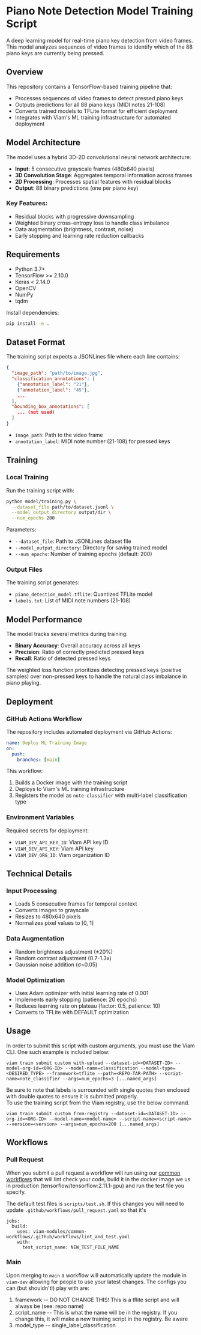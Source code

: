 # Piano Note Detection Model Training Script
A deep learning model for real-time piano key detection from video frames. This model analyzes sequences of video frames to identify which of the 88 piano keys are currently being pressed.

## Overview

This repository contains a TensorFlow-based training pipeline that:
- Processes sequences of video frames to detect pressed piano keys
- Outputs predictions for all 88 piano keys (MIDI notes 21-108)
- Converts trained models to TFLite format for efficient deployment
- Integrates with Viam's ML training infrastructure for automated deployment

## Model Architecture

The model uses a hybrid 3D-2D convolutional neural network architecture:

- **Input**: 5 consecutive grayscale frames (480x640 pixels)
- **3D Convolution Stage**: Aggregates temporal information across frames
- **2D Processing**: Processes spatial features with residual blocks
- **Output**: 88 binary predictions (one per piano key)

### Key Features:
- Residual blocks with progressive downsampling
- Weighted binary cross-entropy loss to handle class imbalance
- Data augmentation (brightness, contrast, noise)
- Early stopping and learning rate reduction callbacks

## Requirements

- Python 3.7+
- TensorFlow >= 2.10.0
- Keras < 2.14.0
- OpenCV
- NumPy
- tqdm

Install dependencies:
```bash
pip install -e .
```

## Dataset Format

The training script expects a JSONLines file where each line contains:

```json
{
  "image_path": "path/to/image.jpg",
  "classification_annotations": [
    {"annotation_label": "21"},
    {"annotation_label": "45"},
    ...
  ],
  "bounding_box_annotations": [
    ... (not used)
  ]
}
```

- `image_path`: Path to the video frame
- `annotation_label`: MIDI note number (21-108) for pressed keys

## Training

### Local Training

Run the training script with:

```bash
python model/training.py \
  --dataset_file path/to/dataset.jsonl \
  --model_output_directory output/dir \
  --num_epochs 200
```

Parameters:
- `--dataset_file`: Path to JSONLines dataset file
- `--model_output_directory`: Directory for saving trained model
- `--num_epochs`: Number of training epochs (default: 200)

### Output Files

The training script generates:
- `piano_detection_model.tflite`: Quantized TFLite model
- `labels.txt`: List of MIDI note numbers (21-108)

## Model Performance

The model tracks several metrics during training:
- **Binary Accuracy**: Overall accuracy across all keys
- **Precision**: Ratio of correctly predicted pressed keys
- **Recall**: Ratio of detected pressed keys

The weighted loss function prioritizes detecting pressed keys (positive samples) over non-pressed keys to handle the natural class imbalance in piano playing.

## Deployment

### GitHub Actions Workflow

The repository includes automated deployment via GitHub Actions:

```yaml
name: Deploy ML Training Image
on:
  push:
    branches: [main]
```

This workflow:
1. Builds a Docker image with the training script
2. Deploys to Viam's ML training infrastructure
3. Registers the model as `note-classifier` with multi-label classification type

### Environment Variables

Required secrets for deployment:
- `VIAM_DEV_API_KEY_ID`: Viam API key ID
- `VIAM_DEV_API_KEY`: Viam API key
- `VIAM_DEV_ORG_ID`: Viam organization ID

## Technical Details

### Input Processing
- Loads 5 consecutive frames for temporal context
- Converts images to grayscale
- Resizes to 480x640 pixels
- Normalizes pixel values to [0, 1]

### Data Augmentation
- Random brightness adjustment (±20%)
- Random contrast adjustment (0.7-1.3x)
- Gaussian noise addition (σ=0.05)

### Model Optimization
- Uses Adam optimizer with initial learning rate of 0.001
- Implements early stopping (patience: 20 epochs)
- Reduces learning rate on plateau (factor: 0.5, patience: 10)
- Converts to TFLite with DEFAULT optimization

## Usage
In order to submit this script with custom arguments, you must use the Viam CLI. One such example is included below:
```
viam train submit custom with-upload --dataset-id=<DATASET-ID> --model-org-id=<ORG-ID> --model-name=classification --model-type=<DESIRED_TYPE> --framework=tflite --path=<REPO-TAR-PATH> --script-name=note_classifier --args=num_epochs=3 [...named_args]
```
Be sure to note that labels is surrounded with single quotes then enclosed with double quotes to ensure it is submitted properly.  
To use the training script from the Viam registry, use the below command.
```
viam train submit custom from-registry --dataset-id=<DATASET-ID> --org-id=<ORG-ID> --model-name=<model-name> --script-name=<script-name> --version=<version> --args=num_epochs=200 [...named_args]
```

## Workflows

### Pull Request

When you submit a pull request a workflow will run using our [common workflows](https://github.com/viam-modules/common-workflows/) that will lint check your code, build it in the docker image we us in production (tensorflow/tensorflow:2.11.1-gpu) and run the test file you specify.

The default test files is `scripts/test.sh`. If this changes you will need to update `.github/workflows/pull_request.yaml` so that it's

```
jobs:
  build:
    uses: viam-modules/common-workflows/.github/workflows/lint_and_test.yaml
    with:
      test_script_name: NEW_TEST_FILE_NAME
```

### Main

Upon merging to `main` a workflow will automatically update the module in `viam-dev` allowing for people to use your latest changes. The configs you can (but shouldn't!) play with are:
1. framework -- DO NOT CHANGE THIS! This is a tflite script and will always be (see: repo name)
2. script_name -- This is what the name will be in the registry. If you change this, it will make a new training script in the registry. Be aware
3. model_type -- single_label_classification
